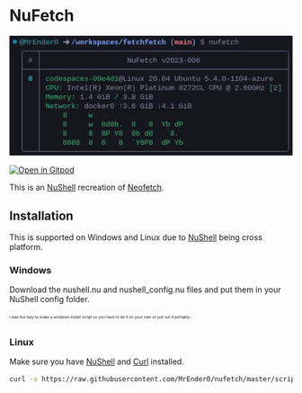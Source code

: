# NuFetch

![Example Image](.github/images/example.png)

[![Open in Gitpod](https://gitpod.io/button/open-in-gitpod.svg)](https://gitpod.io/#https://github.com/MrEnder0/nufetch)

This is an [NuShell](https://github.com/nushell/nushell) recreation of [Neofetch](https://github.com/dylanaraps/neofetch).

## Installation

This is supported on Windows and Linux due to [NuShell](https://github.com/nushell/nushell) being cross platform.

### Windows

Download the nushell.nu and nushell_config.nu files and put them in your NuShell config folder.

<sub><sup><sub><sup> I was too lazy to make a windows install script so you have to do it on your own or just run it portably... </sup></sub></sup></sub>

### Linux

Make sure you have [NuShell](https://github.com/nushell/nushell) and [Curl](https://github.com/curl/curl) installed.

```bash
curl -s https://raw.githubusercontent.com/MrEnder0/nufetch/master/scripts/install_linux.sh | bash
```
